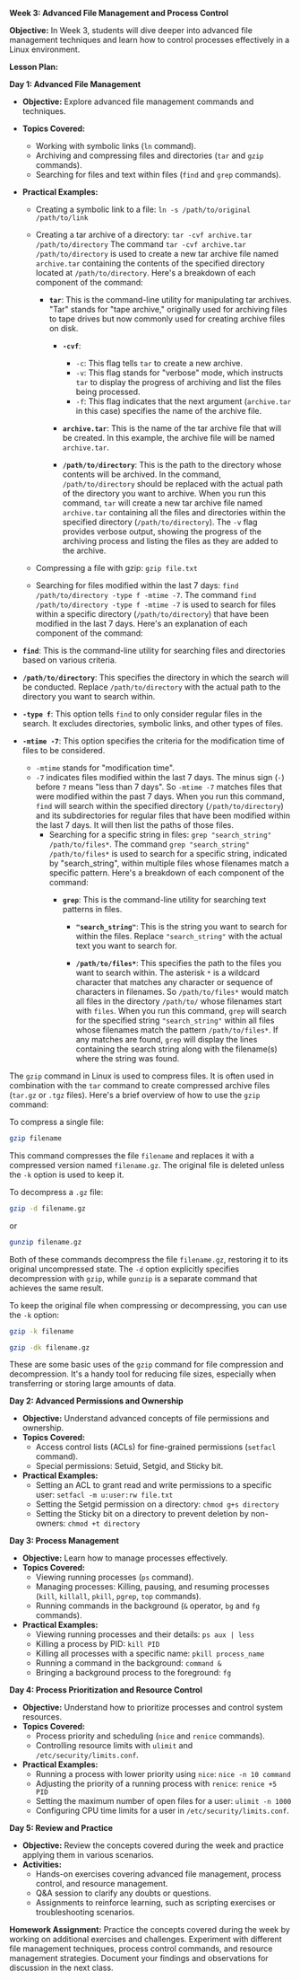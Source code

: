 **Week 3: Advanced File Management and Process Control**

**Objective:**
In Week 3, students will dive deeper into advanced file management techniques and learn how to control processes effectively in a Linux environment.

**Lesson Plan:**

**Day 1: Advanced File Management**
- **Objective:** Explore advanced file management commands and techniques.
- **Topics Covered:**
    - Working with symbolic links (`ln` command).
    - Archiving and compressing files and directories (`tar` and `gzip` commands).
    - Searching for files and text within files (`find` and `grep` commands).
- **Practical Examples:**
    - Creating a symbolic link to a file: `ln -s /path/to/original /path/to/link`
    - Creating a tar archive of a directory: `tar -cvf archive.tar /path/to/directory`
      The command `tar -cvf archive.tar /path/to/directory` is used to create a new tar archive file named `archive.tar` containing the contents of the specified directory located at `/path/to/directory`. Here's a breakdown of each component of the command:
      - **`tar`**: This is the command-line utility for manipulating tar archives. "Tar" stands for "tape archive," originally used for archiving files to tape drives but now commonly used for creating archive files on disk.
        - **`-cvf`**:
          - `-c`: This flag tells `tar` to create a new archive.
          - `-v`: This flag stands for "verbose" mode, which instructs `tar` to display the progress of archiving and list the files being processed.
          - `-f`: This flag indicates that the next argument (`archive.tar` in this case) specifies the name of the archive file.

        - **`archive.tar`**: This is the name of the tar archive file that will be created. In this example, the archive file will be named `archive.tar`.

        - **`/path/to/directory`**: This is the path to the directory whose contents will be archived. In the command, `/path/to/directory` should be replaced with the actual path of the directory you want to archive. When you run this command, `tar` will create a new tar archive file named `archive.tar` containing all the files and directories within the specified directory (`/path/to/directory`). The `-v` flag provides verbose output, showing the progress of the archiving process and listing the files as they are added to the archive.

    - Compressing a file with gzip: `gzip file.txt`
    - Searching for files modified within the last 7 days: `find /path/to/directory -type f -mtime -7`. The command `find /path/to/directory -type f -mtime -7` is used to search for files within a specific directory (`/path/to/directory`) that have been modified in the last 7 days. Here's an explanation of each component of the command:

- **`find`**: This is the command-line utility for searching files and directories based on various criteria.

- **`/path/to/directory`**: This specifies the directory in which the search will be conducted. Replace `/path/to/directory` with the actual path to the directory you want to search within.

- **`-type f`**: This option tells `find` to only consider regular files in the search. It excludes directories, symbolic links, and other types of files.

- **`-mtime -7`**: This option specifies the criteria for the modification time of files to be considered.
  - `-mtime` stands for "modification time".
  - `-7` indicates files modified within the last 7 days. The minus sign (`-`) before `7` means "less than 7 days". So `-mtime -7` matches files that were modified within the past 7 days. 
  When you run this command, `find` will search within the specified directory (`/path/to/directory`) and its subdirectories for regular files that have been modified within the last 7 days. It will then list the paths of those files.
    - Searching for a specific string in files: `grep "search_string" /path/to/files*`. The command `grep "search_string" /path/to/files*` is used to search for a specific string, indicated by "search_string", within multiple files whose filenames match a specific pattern. Here's a breakdown of each component of the command:
      - **`grep`**: This is the command-line utility for searching text patterns in files.

        - **`"search_string"`**: This is the string you want to search for within the files. Replace `"search_string"` with the actual text you want to search for.

        - **`/path/to/files*`**: This specifies the path to the files you want to search within. The asterisk `*` is a wildcard character that matches any character or sequence of characters in filenames. So `/path/to/files*` would match all files in the directory `/path/to/` whose filenames start with `files`. When you run this command, `grep` will search for the specified string `"search_string"` within all files whose filenames match the pattern `/path/to/files*`. If any matches are found, `grep` will display the lines containing the search string along with the filename(s) where the string was found.

The `gzip` command in Linux is used to compress files. It is often used in combination with the `tar` command to create compressed archive files (`tar.gz` or `.tgz` files). Here's a brief overview of how to use the `gzip` command:

To compress a single file:
```bash
gzip filename
```

This command compresses the file `filename` and replaces it with a compressed version named `filename.gz`. The original file is deleted unless the `-k` option is used to keep it.

To decompress a `.gz` file:
```bash
gzip -d filename.gz
```
or
```bash
gunzip filename.gz
```

Both of these commands decompress the file `filename.gz`, restoring it to its original uncompressed state. The `-d` option explicitly specifies decompression with `gzip`, while `gunzip` is a separate command that achieves the same result.

To keep the original file when compressing or decompressing, you can use the `-k` option:
```bash
gzip -k filename
```
```bash
gzip -dk filename.gz
```

These are some basic uses of the `gzip` command for file compression and decompression. It's a handy tool for reducing file sizes, especially when transferring or storing large amounts of data.

**Day 2: Advanced Permissions and Ownership**
- **Objective:** Understand advanced concepts of file permissions and ownership.
- **Topics Covered:**
    - Access control lists (ACLs) for fine-grained permissions (`setfacl` command).
    - Special permissions: Setuid, Setgid, and Sticky bit.
- **Practical Examples:**
    - Setting an ACL to grant read and write permissions to a specific user: `setfacl -m u:user:rw file.txt`
    - Setting the Setgid permission on a directory: `chmod g+s directory`
    - Setting the Sticky bit on a directory to prevent deletion by non-owners: `chmod +t directory`

**Day 3: Process Management**
- **Objective:** Learn how to manage processes effectively.
- **Topics Covered:**
    - Viewing running processes (`ps` command).
    - Managing processes: Killing, pausing, and resuming processes (`kill`, `killall`, `pkill`, `pgrep`, `top` commands).
    - Running commands in the background (`&` operator, `bg` and `fg` commands).
- **Practical Examples:**
    - Viewing running processes and their details: `ps aux | less`
    - Killing a process by PID: `kill PID`
    - Killing all processes with a specific name: `pkill process_name`
    - Running a command in the background: `command &`
    - Bringing a background process to the foreground: `fg`

**Day 4: Process Prioritization and Resource Control**
- **Objective:** Understand how to prioritize processes and control system resources.
- **Topics Covered:**
    - Process priority and scheduling (`nice` and `renice` commands).
    - Controlling resource limits with `ulimit` and `/etc/security/limits.conf`.
- **Practical Examples:**
    - Running a process with lower priority using `nice`: `nice -n 10 command`
    - Adjusting the priority of a running process with `renice`: `renice +5 PID`
    - Setting the maximum number of open files for a user: `ulimit -n 1000`
    - Configuring CPU time limits for a user in `/etc/security/limits.conf`.

**Day 5: Review and Practice**
- **Objective:** Review the concepts covered during the week and practice applying them in various scenarios.
- **Activities:**
    - Hands-on exercises covering advanced file management, process control, and resource management.
    - Q&A session to clarify any doubts or questions.
    - Assignments to reinforce learning, such as scripting exercises or troubleshooting scenarios.

**Homework Assignment:**
Practice the concepts covered during the week by working on additional exercises and challenges.
Experiment with different file management techniques, process control commands, and resource management strategies.
Document your findings and observations for discussion in the next class.
